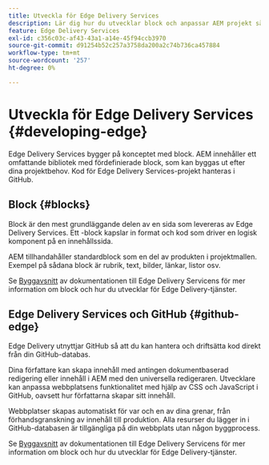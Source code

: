 ```yaml
---
title: Utveckla för Edge Delivery Services
description: Lär dig hur du utvecklar block och anpassar AEM projekt så att du kan arbeta med Edge Delivery Services.
feature: Edge Delivery Services
exl-id: c356c03c-af43-43a1-a14e-45f94ccb3970
source-git-commit: d91254b52c257a3758da200a2c74b736ca457884
workflow-type: tm+mt
source-wordcount: '257'
ht-degree: 0%

---
```


# Utveckla för Edge Delivery Services {#developing-edge}

Edge Delivery Services bygger på konceptet med block. AEM innehåller ett omfattande bibliotek med fördefinierade block, som kan byggas ut efter dina projektbehov. Kod för Edge Delivery Services-projekt hanteras i GitHub.

## Block {#blocks}

Block är den mest grundläggande delen av en sida som levereras av Edge Delivery Services. Ett -block kapslar in format och kod som driver en logisk komponent på en innehållssida.

AEM tillhandahåller standardblock som en del av produkten i projektmallen. Exempel på sådana block är rubrik, text, bilder, länkar, listor osv.

Se [Byggavsnitt](/help/edge/developer/block-collection.md) av dokumentationen till Edge Delivery Servicens för mer information om block och hur du utvecklar för Edge Delivery-tjänster.

## Edge Delivery Services och GitHub {#github-edge}

Edge Delivery utnyttjar GitHub så att du kan hantera och driftsätta kod direkt från din GitHub-databas.

Dina författare kan skapa innehåll med antingen dokumentbaserad redigering eller innehåll i AEM med den universella redigeraren. Utvecklare kan anpassa webbplatsens funktionalitet med hjälp av CSS och JavaScript i GitHub, oavsett hur författarna skapar sitt innehåll.

Webbplatser skapas automatiskt för var och en av dina grenar, från förhandsgranskning av innehåll till produktion. Alla resurser du lägger in i GitHub-databasen är tillgängliga på din webbplats utan någon byggprocess.

Se [Byggavsnitt](/help/edge/developer/block-collection.md) av dokumentationen till Edge Delivery Servicens för mer information om block och hur du utvecklar för Edge Delivery-tjänster.
